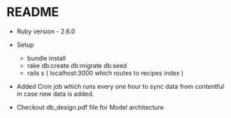# README

* Ruby version - 2.6.0

* Setup

	* bundle install
	* rake db:create db:migrate db:seed
	* rails s ( localhost:3000 which routes to recipes index )

* Added Cron job which runs every one hour to sync data from contentful in case new data is added.

* Checkout db_design.pdf file for Model architecture